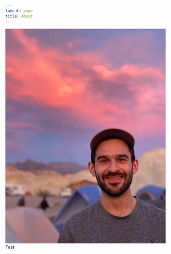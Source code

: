 ```yaml
---
layout: page
title: About
---
```


<div id='coupons'>
    <div style="float:left">   
        <img src="images/stephen_photo.jpg">
    </div>      
    <div id='pformat'>
        <p>
            Test
        </p>
</div>
